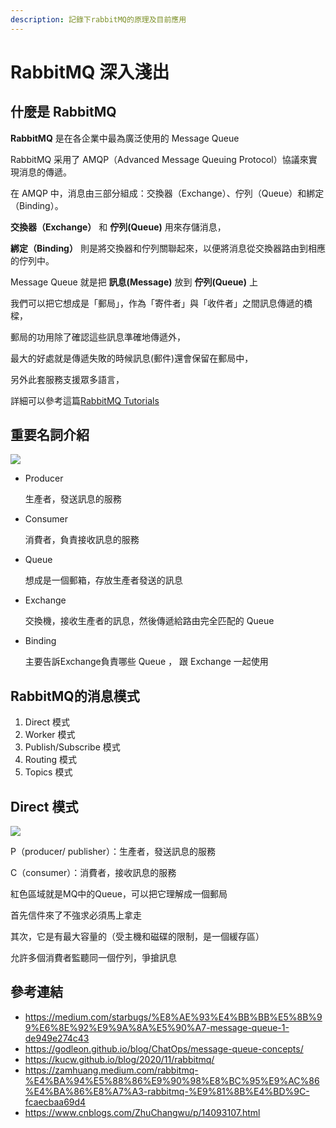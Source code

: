 ```yaml
---
description: 記錄下rabbitMQ的原理及目前應用
---
```


# RabbitMQ 深入淺出

## 什麼是 RabbitMQ

 **RabbitMQ** 是在各企業中最為廣泛使用的 Message Queue

RabbitMQ 采用了 AMQP（Advanced Message Queuing Protocol）協議來實現消息的傳遞。

在 AMQP 中，消息由三部分組成：交換器（Exchange）、佇列（Queue）和綁定（Binding）。

**交換器（Exchange）** 和 **佇列(Queue)** 用來存儲消息，

**綁定（Binding）** 則是將交換器和佇列關聯起來，以便將消息從交換器路由到相應的佇列中。

Message Queue 就是把 **訊息(Message)** 放到 **佇列(Queue)** 上

我們可以把它想成是「郵局」，作為「寄件者」與「收件者」之間訊息傳遞的橋樑，

郵局的功用除了確認這些訊息準確地傳遞外，

最大的好處就是傳遞失敗的時候訊息(郵件)還會保留在郵局中，

另外此套服務支援眾多語言，

詳細可以參考這篇[RabbitMQ Tutorials](https://www.rabbitmq.com/getstarted.html)


## 重要名詞介紹

<img src="https://user-images.githubusercontent.com/38503381/222387617-daaca61b-036c-4475-bc3c-e3fab27a14b8.jpg">

* Producer
  
    生產者，發送訊息的服務

* Consumer

    消費者，負責接收訊息的服務

* Queue

    想成是一個郵箱，存放生產者發送的訊息

* Exchange

    交換機，接收生產者的訊息，然後傳遞給路由完全匹配的 Queue

* Binding

    主要告訴Exchange負責哪些 Queue ， 跟 Exchange 一起使用

## RabbitMQ的消息模式

1. Direct 模式
2. Worker 模式
3. Publish/Subscribe 模式
4. Routing 模式
5. Topics 模式
   
## Direct 模式

<img src="https://user-images.githubusercontent.com/38503381/231683883-0f68f86f-bfd4-4c9f-800c-fff65c7a5e76.jpg">

P（producer/ publisher）：生產者，發送訊息的服務

C（consumer）：消費者，接收訊息的服務

紅色區域就是MQ中的Queue，可以把它理解成一個郵局

首先信件來了不強求必須馬上拿走

其次，它是有最大容量的（受主機和磁碟的限制，是一個緩存區）

允許多個消費者監聽同一個佇列，爭搶訊息




## 參考連結

* <https://medium.com/starbugs/%E8%AE%93%E4%BB%BB%E5%8B%99%E6%8E%92%E9%9A%8A%E5%90%A7-message-queue-1-de949e274c43>
* <https://godleon.github.io/blog/ChatOps/message-queue-concepts/>
* <https://kucw.github.io/blog/2020/11/rabbitmq/>
* <https://zamhuang.medium.com/rabbitmq-%E4%BA%94%E5%88%86%E9%90%98%E8%BC%95%E9%AC%86%E4%BA%86%E8%A7%A3-rabbitmq-%E9%81%8B%E4%BD%9C-fcaecbaa69d4>
* <https://www.cnblogs.com/ZhuChangwu/p/14093107.html>